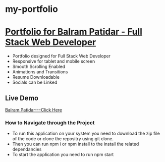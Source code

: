 # my-portfolio
# [Portfolio for Balram Patidar - Full Stack Web Developer]("https://my-portfolio-289tl57na-balram088.vercel.app/")
- Portfolio designed for Full Stack Web Developer
- Responsive for tablet and mobile screen
- Smooth Scrolling Enabled
- Animations and Transitions
- Resume Downloadable
- Socials can be Linked

## Live Demo
[Balram Patidar---Click Here]("https://my-portfolio-289tl57na-balram088.vercel.app/")

### How to Navigate through the Project
- To run this application on your system you need to download the zip file of the code or clone the repositry using git clone.
- Then you can run npm i or npm install to the install the related dependancies
- To start the application you need to run npm start
